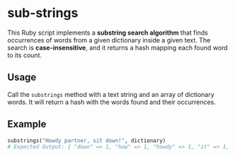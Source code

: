 # sub-strings

This Ruby script implements a **substring search algorithm** that finds occurrences of words from a given dictionary inside a given text. The search is **case-insensitive**, and it returns a hash mapping each found word to its count.

## Usage
Call the `substrings` method with a text string and an array of dictionary words. It will return a hash with the words found and their occurrences.

## Example
```ruby
substrings("Howdy partner, sit down!", dictionary)
# Expected Output: { "down" => 1, "how" => 1, "howdy" => 1, "it" => 1, "i" => 1, "own" => 1, "part" => 1, "partner" => 1, "sit" => 1 }
```

